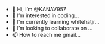 - 👋 Hi, I’m @KANAV957
- 👀 I’m interested in coding...
- 🌱 I’m currently learning whitehatjr...
- 💞️ I’m looking to collaborate on ...
- 📫 How to reach me gmail...

<!---
KANAV957/KANAV957 is a ✨ special ✨ repository because its `README.md` (this file) appears on your GitHub profile.
You can click the Preview link to take a look at your changes.
--->
